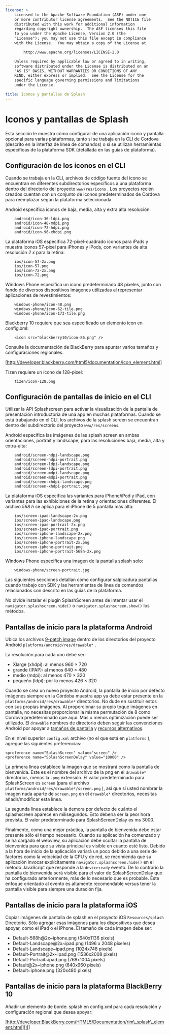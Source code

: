 ```yaml
---
license: >
    Licensed to the Apache Software Foundation (ASF) under one
    or more contributor license agreements.  See the NOTICE file
    distributed with this work for additional information
    regarding copyright ownership.  The ASF licenses this file
    to you under the Apache License, Version 2.0 (the
    "License"); you may not use this file except in compliance
    with the License.  You may obtain a copy of the License at

        http://www.apache.org/licenses/LICENSE-2.0

    Unless required by applicable law or agreed to in writing,
    software distributed under the License is distributed on an
    "AS IS" BASIS, WITHOUT WARRANTIES OR CONDITIONS OF ANY
    KIND, either express or implied.  See the License for the
    specific language governing permissions and limitations
    under the License.

title: Iconos y pantallas de Splash
---
```


# Iconos y pantallas de Splash

Esta sección le muestra cómo configurar de una aplicación icono y pantalla opcional para varias plataformas, tanto si se trabaja en la CLI de Cordova (descrito en la interfaz de línea de comandos) o si se utilizan herramientas específicas de la plataforma SDK (detallada en las guías de plataforma).

## Configuración de los iconos en el CLI

Cuando se trabaja en la CLI, archivos de código fuente del icono se encuentran en diferentes subdirectorios específicos a una plataforma dentro del directorio del proyecto `www/res/icons` . Los proyectos recién creados cuentan con un conjunto de iconos predeterminados de Cordova para reemplazar según la plataforma seleccionada.

Android especifica iconos de baja, media, alta y extra alta resolución:

        android/icon-36-ldpi.png
        android/icon-48-mdpi.png
        android/icon-72-hdpi.png
        android/icon-96-xhdpi.png
    

La plataforma iOS especifica 72-pixel-cuadrado iconos para iPads y muestra iconos 57-pixel para iPhones y iPods, con variantes de alta resolución *2 x* para la retina:

        ios/icon-57-2x.png
        ios/icon-57.png
        ios/icon-72-2x.png
        ios/icon-72.png
    

Windows Phone especifica un icono predeterminado 48 píxeles, junto con fondo de diversos dispositivos imágenes utilizadas al representar aplicaciones de revestimientos:

        windows-phone/icon-48.png
        windows-phone/icon-62-tile.png
        windows-phone/icon-173-tile.png
    

Blackberry 10 requiere que sea especificado un elemento icon en config.xml:

        <icon src="blackberry10/icon-86.png" />
    

Consulte la documentación de BlackBerry para apuntar varios tamaños y configuraciones regionales.

[http://developer.blackberry.com/html5/documentation/icon_element.html]

Tizen requiere un ícono de 128-pixel:

        tizen/icon-128.png
    

## Configuración de pantallas de inicio en el CLI

Utilizar la API Splashscreen para activar la visualización de la pantalla de presentación introductoria de una app en muchas plataformas. Cuando se está trabajando en el CLI, los archivos de la splash screen se encuentran dentro del subdirectorio del proyecto `www/res/screens`.

Android especifica las imágenes de las splash screen en ambas orientaciones, portrait y landscape, para las resoluciones baja, media, alta y extra-alta:

        android/screen-hdpi-landscape.png
        android/screen-hdpi-portrait.png
        android/screen-ldpi-landscape.png
        android/screen-ldpi-portrait.png
        android/screen-mdpi-landscape.png
        android/screen-mdpi-portrait.png
        android/screen-xhdpi-landscape.png
        android/screen-xhdpi-portrait.png
    

La plataforma iOS especifica las variantes para iPhone/iPod y iPad, con variantes para las exhibiciones de la retina y orientaciones diferentes. El archivo *568 h* se aplica para el iPhone de 5 pantalla más alta:

        ios/screen-ipad-landscape-2x.png
        ios/screen-ipad-landscape.png
        ios/screen-ipad-portrait-2x.png
        ios/screen-ipad-portrait.png
        ios/screen-iphone-landscape-2x.png
        ios/screen-iphone-landscape.png
        ios/screen-iphone-portrait-2x.png
        ios/screen-iphone-portrait.png
        ios/screen-iphone-portrait-568h-2x.png
    

Windows Phone especifica una imagen de la pantalla splash solo:

        windows-phone/screen-portrait.jpg
    

Las siguientes secciones detallan cómo configurar salpicadura pantallas cuando trabajo con SDK y las herramientas de línea de comandos relacionados con descrito en las guías de la plataforma.

No olvide instalar el plugin SplashScreen antes de intentar usar el `navigator.splashscreen.hide()` o `navigator.splashscreen.show()` los métodos.

## Pantallas de inicio para la plataforma Android

Ubica los archivos [9-patch image][1] dentro de los directorios del proyecto Android `platforms/android/res/drawable*` .

 [1]: https://developer.android.com/tools/help/draw9patch.html

La resolución para cada uno debe ser:

*   Xlarge (xhdpi): al menos 960 × 720
*   grande (IPAP): al menos 640 × 480
*   medio (mdpi): al menos 470 × 320
*   pequeño (ldpi): por lo menos 426 × 320

Cuando se crea un nuevo proyecto Android, la pantalla de inicio por defecto imágenes siempre en la Córdoba muestra app ya debe estar presente en la `platforms/android/res/drawable*` directorios. No dude en sustituir estos con sus propias imágenes. Al proporcionar su propio toque imágenes en pantalla, no necesitas proporcionar la misma permutación de 8 como Cordova predeterminado que aquí. Más o menos optimización puede ser utilizado. El `drawable` nombres de directorio deben seguir las convenciones Android por apoyar a [tamaños de pantalla][2] y [recursos alternativos][3].

 [2]: http://developer.android.com/guide/practices/screens_support.html
 [3]: http://developer.android.com/guide/topics/resources/providing-resources.html#AlternativeResources

En el nivel superior `config.xml` archivo (no el que está en `platforms` ), agregue las siguientes preferencias:

    <preference name="SplashScreen" value="screen" />
    <preference name="SplashScreenDelay" value="10000" />
    

La primera línea establece la imagen que se mostrará como la pantalla de bienvenida. Este es el nombre del archivo de la png en el `drawable*` directorios, menos la `.png` extensión. El valor predeterminado para SplashScreen es `screen` (para el archivo `platforms/android/res/drawable*/screen.png` ), así que si usted nombrar la imagen nada aparte de `screen.png` en el `drawable*` directorios, necesitas añadir/modificar esta línea.

La segunda línea establece la demora por defecto de cuánto el splashscreen aparece en milisegundos. Esto debería ser la peor hora prevista. El valor predeterminado para SplashScreenDelay es ms 3000.

Finalmente, como una mejor práctica, la pantalla de bienvenida debe estar presente sólo el tiempo necesario. Cuando su aplicación ha comenzado y se ha cargado el webview, su aplicación debe ocultar la pantalla de bienvenida para que su vista principal es visible en cuanto esté listo. Debido a la hora de inicio de la aplicación variará un poco debido a una serie de factores como la velocidad de la CPU y de red, se recomienda que su aplicación invocar explícitamente `navigator.splashscreen.hide()` en el método JavaScript que responde a la `deviceready` evento. De lo contrario la pantalla de bienvenida será visible para el valor de SplashScreenDelay que ha configurado anteriormente, más de lo necesario que es probable. Este enfoque orientado al evento es altamente recomendable versus tener la pantalla visible para siempre una duración fija.

## Pantallas de inicio para la plataforma iOS

Copiar imágenes de pantalla de splash en el proyecto iOS `Resources/splash` Directorio. Sólo agregar esas imágenes para los dispositivos que desea apoyar, como el iPad o el iPhone. El tamaño de cada imagen debe ser:

*   Default-568h@2x~iphone.png (640x1136 pixels)
*   Default-Landscape@2x~ipad.png (1496 x 2048 píxeles)
*   Default-Landscape~ipad.png (1024x748 pixels)
*   Default-Portrait@2x~ipad.png (1536x2008 pixels)
*   Default-Portrait~ipad.png (768x1004 pixels)
*   Default@2x~iphone.png (640x960 pixels)
*   Default~iphone.png (320x480 pixels)

## Pantallas de inicio para la plataforma BlackBerry 10

Añadir un elemento de borde: splash en config.xml para cada resolución y configuración regional que desea apoyar:

[http://developer.BlackBerry.com/HTML5/Documentation/rim\_splash\_element.html][4]

 [4]: http://developer.blackberry.com/html5/documentation/rim_splash_element.html
